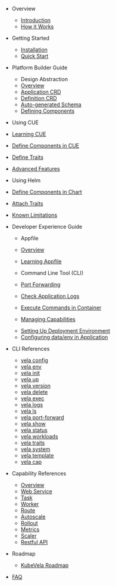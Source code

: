- Overview
  - [Introduction](/en/introduction.md)
  - [How it Works](/en/concepts.md)

- Getting Started
  - [Installation](/en/install.md)
  - [Quick Start](/en/quick-start.md)

- Platform Builder Guide
  - Design Abstraction
  - [Overview](/en/platform-engineers/overview.md)
  - [Application CRD](/en/application.md)
  - [Definition CRD](/en/platform-engineers/definition-and-templates.md)
  - [Auto-generated Schema](/en/platform-engineers/openapi-v3-json-schema.md)
  - [Defining Components](/en/platform-engineers/component.md)
<!-- - [Defining Traits](/en/platform-engineers/trait.md) -->  
<!-- - [Defining Cloud Service](/en/platform-engineers/cloud-services.md) -->

  - Using CUE
  - [Learning CUE](/en/cue/basic.md)
  - [Define Components in CUE](/en/cue/component.md)
  - [Define Traits](/en/cue/trait.md)
  - [Advanced Features](/en/cue/status.md)

  - Using Helm
  - [Define Components in Chart](/en/helm/component.md)
  - [Attach Traits](/en/helm/trait.md)
  - [Known Limitations](/en/helm/known-issues.md)

- Developer Experience Guide
  - Appfile
  - [Overview](/en/quick-start-appfile.md)
  - [Learning Appfile](/en/developers/learn-appfile.md)

  - Command Line Tool (CLI)
  - [Port Forwarding](/en/developers/port-forward.md)
  - [Check Application Logs](/en/developers/check-logs.md)
  - [Execute Commands in Container](/en/developers/exec-cmd.md)  
  - [Managing Capabilities](/en/developers/cap-center.md)
  <!-- - [Setting Routes](/en/developers/extensions/set-route.md) -->
  <!-- - [Setting Auto-scaling Policy](/en/developers/extensions/set-autoscale.md) -->
  <!-- - [Setting Rollout Strategy](/en/developers/extensions/set-rollout.md) -->
  <!-- - [Setting Monitoring Policy](/en/developers/extensions/set-metrics.md) -->
  - [Setting Up Deployment Environment](/en/developers/config-enviroments.md)
  - [Configuring data/env in Application](/en/developers/config-app.md)
  <!-- - [Alternative Commands](/en/developers/alternative-cmd.md) -->

- CLI References
  - [vela config](/en/cli/vela_config.md)
  - [vela env](/en/cli/vela_env.md)
  - [vela init](/en/cli/vela_init.md)
  - [vela up](/en/cli/vela_up.md)
  - [vela version](/en/cli/vela_version.md)
  - [vela delete](/en/cli/vela_delete.md)
  - [vela exec](/en/cli/vela_exec.md)
  - [vela logs](/en/cli/vela_logs.md)
  - [vela ls](/en/cli/vela_ls.md)
  - [vela port-forward](/en/cli/vela_port-forward.md)
  - [vela show](/en/cli/vela_show.md)
  - [vela status](/en/cli/vela_status.md)
  - [vela workloads](/en/cli/vela_workloads.md)
  - [vela traits](/en/cli/vela_traits.md)
  - [vela system](/en/cli/vela_system.md)
  - [vela template](/en/cli/vela_template.md)
  - [vela cap](/en/cli/vela_cap.md)

- Capability References
  - [Overview](/en/developers/references/README.md)
  - [Web Service](/en/developers/references/workload-types/webservice.md)
  - [Task](/en/developers/references/workload-types/task.md)
  - [Worker](/en/developers/references/workload-types/worker.md)
  - [Route](/en/developers/references/traits/route.md)
  - [Autoscale](/en/developers/references/traits/autoscale.md)
  - [Rollout](/en/developers/references/traits/rollout.md)
  - [Metrics](/en/developers/references/traits/metrics.md)
  - [Scaler](/en/developers/references/traits/scaler.md)
  - [Restful API](/en/developers/references/restful-api/index.html ':ignore')

- Roadmap
  - [KubeVela Roadmap](/en/roadmap.md)

- [FAQ](/en/developers/references/devex/faq.md)
